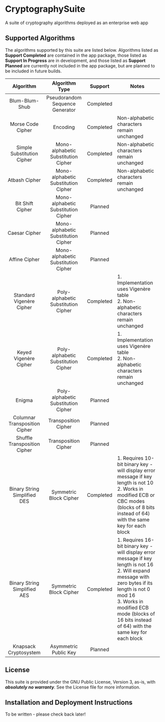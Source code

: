 # CryptographySuite
A suite of cryptography algorithms deployed as an enterprise web app

## Supported Algorithms
The algorithms supported by this suite are listed below. Algorithms listed as **Support Completed** are contained in
the app package, those listed as **Support In Progress** are in development, and those listed as **Support Planned** 
are currently not included in the app package, but are planned to be included in future builds.

|            Algorithm            |           Algorithm Type            |   Support   | Notes                                                                                                                                                                                                                                                            |
|:-------------------------------:|:-----------------------------------:|:-----------:|------------------------------------------------------------------------------------------------------------------------------------------------------------------------------------------------------------------------------------------------------------------|
|         Blum-Blum-Shub          |   Pseudorandom Sequence Generator   |  Completed  |                                                                                                                                                                                                                                                                  | 
|        Morse Code Cipher        |              Encoding               |  Completed  | Non-alphabetic characters remain unchanged                                                                                                                                                                                                                       |
|   Simple Substitution Cipher    | Mono-alphabetic Substitution Cipher |  Completed  | Non-alphabetic characters remain unchanged                                                                                                                                                                                                                       |
|          Atbash Cipher          | Mono-alphabetic Substitution Cipher |  Completed  | Non-alphabetic characters remain unchanged                                                                                                                                                                                                                       |
|        Bit Shift Cipher         | Mono-alphabetic Substitution Cipher |   Planned   |                                                                                                                                                                                                                                                                  |
|          Caesar Cipher          | Mono-alphabetic Substitution Cipher |   Planned   |                                                                                                                                                                                                                                                                  |
|          Affine Cipher          | Mono-alphabetic Substitution Cipher |   Planned   |                                                                                                                                                                                                                                                                  |
| Standard Vigen&egrave;re Cipher | Poly-alphabetic Substitution Cipher |  Completed  | 1. Implementation uses Vigen&egrave;re table<br/>2. Non-alphabetic characters remain unchanged                                                                                                                                                                   |
|  Keyed Vigen&egrave;re Cipher   | Poly-alphabetic Substitution Cipher |  Completed  | 1. Implementation uses Vigen&egrave;re table<br/>2. Non-alphabetic characters remain unchanged                                                                                                                                                                   |
|             Enigma              | Poly-alphabetic Substitution Cipher |   Planned   |                                                                                                                                                                                                                                                                  |
|  Columnar Transposition Cipher  |        Transposition Cipher         |   Planned   |                                                                                                                                                                                                                                                                  |
|  Shuffle Transposition Cipher   |        Transposition Cipher         |   Planned   |                                                                                                                                                                                                                                                                  |
|  Binary String Simplified DES   |       Symmetric Block Cipher        |  Completed  | 1. Requires 10-bit binary key - will display error message if key length is not 10<br/>2. Works in modified ECB or CBC modes (blocks of 8 bits instead of 64) with the same key for each block                                                                   |
|  Binary String Simplified AES   |       Symmetric Block Cipher        |  Completed  | 1. Requires 16-bit binary key - will display error message if key length is not 16<br/>2. Will expand message with zero bytes if its length is not 0 mod 16<br/>3. Works in modified ECB mode (blocks of 16 bits instead of 64) with the same key for each block |
|      Knapsack Cryptosystem      |        Asymmetric Public Key        |   Planned   |                                                                                                                                                                                                                                                                  |
       
## License
This suite is provided under the GNU Public License, Version 3, as-is, with **_absolutely no warranty_**.
See the License file for more information.

## Installation and Deployment Instructions
To be written - please check back later!
